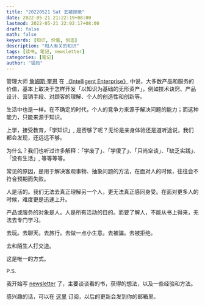 ```yaml
---
title: "20220521 Sat 去被拒绝"
date: 2022-05-21 21:22:19+08:00
lastmod: 2022-05-21 22:02:17+08:00
draft: false
math: false
keywords: [知识, 价值, 创造]
description: "和人有关的知识"
tags: [读书, 笔记, newsletter]
categories: [笔记]
author: "猛犸"
---
```


管理大师 [詹姆斯·奎恩](https://en.wikipedia.org/wiki/James_Brian_Quinn) 在 [《Intelligent Enterprise》](https://book.douban.com/subject/2799994/) 中说，大多数产品和服务的价值，基本上取决于怎样开发「以知识为基础的无形资产」，例如技术诀窍、产品设计、营销手段、对顾客的理解、个人的创造性和创新等。

生活中也是一样。在不确定的时代，个人的竞争力来源于解决问题的能力；而这种能力，只能来源于知识。

上学，接受教育，「学知识」, 是否够了呢？无论是亲身体验还是道听途说，我们都会发现，还远远不够。

为什么？我们也听过许多解释：「学废了」、「学傻了」、「只尚空谈」、「缺乏实践」、「没有生活」, 等等等等。

常见的原因，是用于解决客观事物、抽象问题的方法，在面对人的时候，往往会不符合预期而失败。

人是活的。我们无法去真正理解另一个人，更无法真正感同身受。在面对更多人的时候，难度更是迅速上升。

产品或服务的对象是人。人是所有活动的目的。而要了解人，不能从书上得来，无法去专门学习。

去玩。去聊天。去旅行。去做一点小生意。去被骗。去被拒绝。

去和陌生人打交道。

这是唯一的方式。

P.S.

我开始写 [newsletter](https://sspai.com/post/65892) 了，主要谈谈看的书，获得的想法，以及一些经验和方法。

感兴趣的话，可以在 [这里](https://lifeplayer.zhubai.love/) 订阅，以后的更新会发到你的邮箱里。
